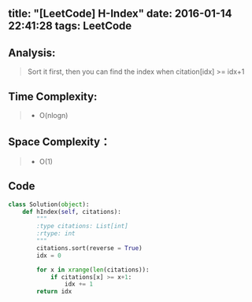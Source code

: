 title: "[LeetCode] H-Index"
date: 2016-01-14 22:41:28
tags: LeetCode
---

## Analysis:
> Sort it first, then you can find the index when citation[idx] >= idx+1

## Time Complexity:
> * O(nlogn)

## Space Complexity：
> * O(1)


## Code
```python
class Solution(object):
    def hIndex(self, citations):
        """
        :type citations: List[int]
        :rtype: int
        """
        citations.sort(reverse = True)
        idx = 0

        for x in xrange(len(citations)):
            if citations[x] >= x+1:
                idx += 1
        return idx
```
